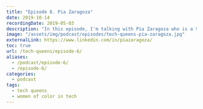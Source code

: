 ```yaml
---
title: "Episode 8. Pia Zaragoza"
date: 2019-10-14
recordingDate: 2019-05-03
description: "In this episode, I'm talking with Pia Zaragoza who is a Senior UX Researcher at a large financial institution."
image: "/assets/img/podcast/episodes/tech-queens-pia-zaragoza.jpg"
externalLink: https://www.linkedin.com/in/piazaragoza/
toc: true
url: /tech-queens/episode-6/
aliases:
  - /podcast/episode-6/
  - /episode-6/
categories:
  - podcast
tags:
  - tech queens
  - women of color in tech
---
```

